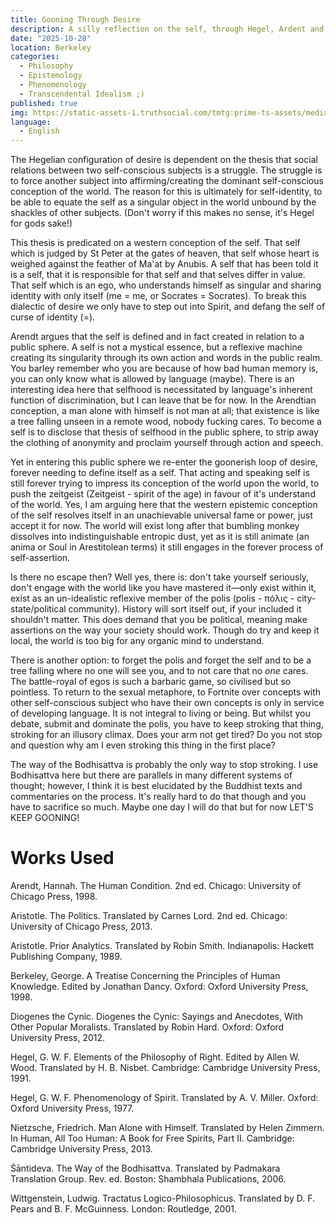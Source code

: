 ```yaml
---
title: Gooning Through Desire
description: A silly reflection on the self, through Hegel, Ardent and the Buhdda. All told through the metaphore of masturbation
date: "2025-10-28"
location: Berkeley
categories:
  - Philosophy
  - Epistemology
  - Phenomenology
  - Transcendental Idealism ;) 
published: true
img: https://static-assets-1.truthsocial.com/tmtg:prime-ts-assets/media_attachments/files/115/455/473/281/519/080/original/bf073176dca6e2a9.jpg
language:
  - English
---
```


The Hegelian configuration of desire is dependent on the thesis that social relations between two self-conscious subjects is a struggle. The struggle is to force another subject into affirming/creating the dominant self-conscious conception of the world. The reason for this is ultimately for self-identity, to be able to equate the self as a singular object in the world unbound by the shackles of other subjects. (Don't worry if this makes no sense, it's Hegel for gods sake!)

This thesis is predicated on a western conception of the self. That self which is judged by St Peter at the gates of heaven, that self whose heart is weighed against the feather of Ma'at by Anubis. A self that has been told it is a self, that it is responsible for that self and that selves differ in value. That self which is an ego, who understands himself as singular and sharing identity with only itself (me = me, or Socrates = Socrates). To break this dialectic of desire we only have to step out into Spirit, and defang the self of curse of identity (=).

Arendt argues that the self is defined and in fact created in relation to a public sphere. A self is not a mystical essence, but a reflexive machine creating its singularity through its own action and words in the public realm. You barley remember who you are because of how bad human memory is, you can only know what is allowed by language (maybe). There is an interesting idea here that selfhood is necessitated by language's inherent function of discrimination, but I can leave that be for now. In the Arendtian conception, a man alone with himself is not man at all; that existence is like a tree falling unseen in a remote wood, nobody fucking cares. To become a self is to disclose that thesis of selfhood in the public sphere, to strip away the clothing of anonymity and proclaim yourself through action and speech.

Yet in entering this public sphere we re-enter the goonerish loop of desire, forever needing to define itself as a self. That acting and speaking self is still forever trying to impress its conception of the world upon the world, to push the zeitgeist (Zeitgeist - spirit of the age) in favour of it's understand of the world. Yes, I am arguing here that the western epistemic conception of the self resolves itself in an unachievable universal fame or power, just accept it for now. The world will exist long after that bumbling monkey dissolves into indistinguishable entropic dust, yet as it is still animate (an anima or Soul in Arestitolean terms) it still engages in the forever process of self-assertion.

Is there no escape then? Well yes, there is: don't take yourself seriously, don't engage with the world like you have mastered it—only exist within it, exist as an un-idealistic reflexive member of the polis (polis - πόλις - city-state/political community). History will sort itself out, if your included it shouldn't matter. This does demand that you be political, meaning make assertions on the way your society should work. Though do try and keep it local, the world is too big for any organic mind to understand.

There is another option: to forget the polis and forget the self and to be a tree falling where no one will see you, and to not care that no *one* cares. The battle-royal of egos is such a barbaric game, so civilised but so pointless. To return to the sexual metaphore, to Fortnite over concepts with other self-conscious subject who have their own concepts is only in service of developing language. It is not integral to living or being. But whilst you debate, submit and dominate the polis, you have to keep stroking that thing, stroking for an illusory climax. Does your arm not get tired? Do you not stop and question why am I even stroking this thing in the first place?

The way of the Bodhisattva is probably the only way to stop stroking. I use Bodhisattva here but there are parallels in many different systems of thought; however, I think it is best elucidated by the Buddhist texts and commentaries on the process. It's really hard to do that though and you have to sacrifice so much. Maybe one day I will do that but for now LET'S KEEP GOONING!

# Works Used

Arendt, Hannah. The Human Condition. 2nd ed. Chicago: University of Chicago Press, 1998.

Aristotle. The Politics. Translated by Carnes Lord. 2nd ed. Chicago: University of Chicago Press, 2013.

Aristotle. Prior Analytics. Translated by Robin Smith. Indianapolis: Hackett Publishing Company, 1989.

Berkeley, George. A Treatise Concerning the Principles of Human Knowledge. Edited by Jonathan Dancy. Oxford: Oxford University Press, 1998.

Diogenes the Cynic. Diogenes the Cynic: Sayings and Anecdotes, With Other Popular Moralists. Translated by Robin Hard. Oxford: Oxford University Press, 2012.

Hegel, G. W. F. Elements of the Philosophy of Right. Edited by Allen W. Wood. Translated by H. B. Nisbet. Cambridge: Cambridge University Press, 1991.

Hegel, G. W. F. Phenomenology of Spirit. Translated by A. V. Miller. Oxford: Oxford University Press, 1977.

Nietzsche, Friedrich. Man Alone with Himself. Translated by Helen Zimmern. In Human, All Too Human: A Book for Free Spirits, Part II. Cambridge: Cambridge University Press, 2013.

Śāntideva. The Way of the Bodhisattva. Translated by Padmakara Translation Group. Rev. ed. Boston: Shambhala Publications, 2006.

Wittgenstein, Ludwig. Tractatus Logico-Philosophicus. Translated by D. F. Pears and B. F. McGuinness. London: Routledge, 2001.
